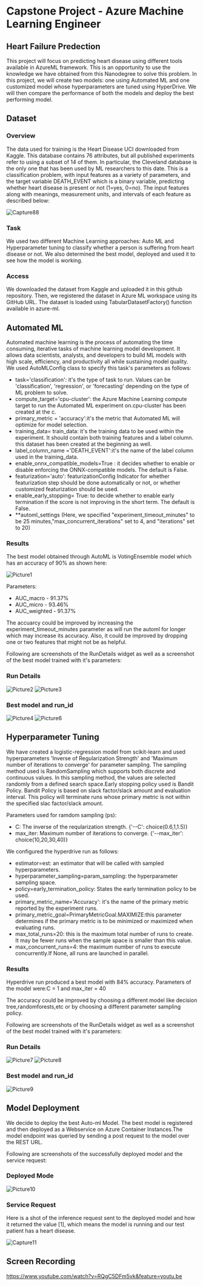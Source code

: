

# Capstone Project - Azure Machine Learning Engineer 
   ## Heart Failure Predection 
This project will focus on predicting heart disease using different tools available in AzureML framework. This is an opportunity to use the knowledge we have obtained from this Nanodegree to solve this problem. In this project, we will create two models: one using Automated ML and one customized model whose hyperparameters are tuned using HyperDrive. We will then compare the performance of both the models and deploy the best performing model.
  
## Dataset

### Overview
The data used for training is the Heart Disease UCI downloaded from Kaggle. This database contains 76 attributes, but all published experiments refer to using a subset of 14 of them. In particular, the Cleveland database is the only one that has been used by ML researchers to this date. This is a classification problem, with input features as a variety of parameters, and the target variable DEATH_EVENT which is a binary variable, predicting whether heart disease is present or not (1=yes, 0=no). The input features along with meanings, measurement units, and intervals of each feature as described below:

![Capture88](https://user-images.githubusercontent.com/52258731/104820811-7c3a0980-5848-11eb-8315-5ab393c80209.JPG)

### Task
We used two different Machine Learning approaches: Auto ML and Hyperparameter tuning to classify whether a person is suffering from heart disease or not. We also determined the best model, deployed and used it to see how the model is working.

### Access
We downloaded the dataset from Kaggle and uploaded it in this github repository. Then, we registered the dataset in Azure ML workspace using its GitHub URL. The dataset is loaded using TabularDatasetFactory() function available in azure-ml.

## Automated ML
Automated machine learning is the process of automating the time consuming, iterative tasks of machine learning model development. It allows data scientists, analysts, and developers to build ML models with high scale, efficiency, and productivity all while sustaining model quality.
 We used AutoMLConfig class to specify this task's parameters as follows:
 
 - task='classification': it's the type of task to run. Values can be 'classification', 'regression', or 'forecasting' depending on the type of ML problem   	to solve.
 - compute_target='cpu-cluster': the Azure Machine Learning compute target to run the Automated ML experiment on.cpu-cluster has been created at the c.
 - primary_metric = 'accuracy':it's the metric that Automated ML will optimize for model selection.
 - training_data= train_data: it's the training data to be used within the experiment. It should contain both training features and a label column. this   	dataset has been created at the beginning as well.
 - label_column_name ='DEATH_EVENT':it's the name of the label column used in the training_data. 
 - enable_onnx_compatible_models=True : it decides whether to enable or disable enforcing the ONNX-compatible models. The default is False.
 - featurization='auto': featurizationConfig Indicator for whether featurization step should be done automatically or not, or whether customized 	   	featurization should be used. 
  - enable_early_stopping= True: to decide whether to enable early termination if the score is not improving in the short term. The default is False.
  - **automl_settings (Here, we specified "experiment_timeout_minutes" to be 25 minutes,"max_concurrent_iterations" set to 4, and "iterations" set to 20)

### Results

The best model obtained through AutoML is VotingEnsemble model which has an accuracy of 90% as shown here:

![Picture1](https://user-images.githubusercontent.com/52258731/104819266-72f76f80-583d-11eb-9a92-d0be147fc97f.png)

Parameters:
   - AUC_macro - 91.37%
   - AUC_micro - 93.46%
   - AUC_weighted - 91.37%

The accuarcy could be improved by increasing the experiment_timeout_minutes parameter as will run the automl for longer which may increase its accuracy. Also, it could be improved by dropping one or two features that might not be as helpful. 

Following are screenshots of the RunDetails widget as well as a screenshot of the best model trained with it's parameters:

### Run Details

![Picture2](https://user-images.githubusercontent.com/52258731/104819295-97534c00-583d-11eb-8455-3c598e3d1d76.png)
![Picture3](https://user-images.githubusercontent.com/52258731/104819321-c1a50980-583d-11eb-9e5a-09603c129bd8.png)

### Best model and run_id

![Picture4](https://user-images.githubusercontent.com/52258731/104819354-ef8a4e00-583d-11eb-9a54-be389fb71301.png)
![Picture6](https://user-images.githubusercontent.com/52258731/104819364-00d35a80-583e-11eb-9953-d39eb5cc6aa6.png)


## Hyperparameter Tuning

We have created a logistic-regression model from scikit-learn and used hyperparameters 'Inverse of Regularization Strength' and 'Maximum number of iterations to converge' for parameter sampling. The sampling method used is RandomSampling which supports both discrete and continuous values. In this sampling method, the values are selected randomly from a defined search space.Early stopping policy used is Bandit Policy. Bandit Policy is based on slack factor/slack amount and evaluation interval. This policy will terminate runs whose primary metric is not within the specified slac factor/slack amount.

Parameters used for ramdom sampling (ps):

   - C: The inverse of the reqularization strength. {'--C': choice(0.6,1,1.5)}
   - max_iter: Maximum number of iterations to converge. {'--max_iter': choice(10,20,30,40)}

We configured the hyperdrive run as follows:

 - estimator=est: an estimator that will be called with sampled hyperparameters.
 - hyperparameter_sampling=param_sampling: the hyperparameter sampling space.
 - policy=early_termination_policy: States the early termination policy to be used.
 - primary_metric_name='Accuracy': it's the name of the primary metric reported by the experiment runs.
 - primary_metric_goal=PrimaryMetricGoal.MAXIMIZE:this parameter determines if the primary metric is to be minimized or maximized when evaluating runs.
 - max_total_runs=20: this is the maximum total number of runs to create. It may be fewer runs when the sample space is smaller than this value.
 - max_concurrent_runs=4: the maximum number of runs to execute concurrently.If None, all runs are launched in parallel.

### Results

Hyperdrive run produced a best model with 84% accuracy. Parameters of the model were:C = 1 and max_iter = 40

The accuracy could be improved by choosing a different model like decision tree,randomforests,etc or by choosing a different parameter sampling policy.

Following are screenshots of the RunDetails widget as well as a screenshot of the best model trained with it's parameters:

### Run Details

![Picture7](https://user-images.githubusercontent.com/52258731/104819380-22344680-583e-11eb-9e57-5479d0a8827a.png)
![Picture8](https://user-images.githubusercontent.com/52258731/104819385-31b38f80-583e-11eb-9d15-55c4a5af68d6.png)

### Best model and run_id

![Picture9](https://user-images.githubusercontent.com/52258731/104819411-59a2f300-583e-11eb-8cf6-a6397a251277.png)

## Model Deployment 
We decide to deploy the best Auto-ml Model. The best model is registered and then deployed as a Webservice on Azure Container Instances.The model endpoint was queried by sending a post request to the model over the REST URL.

Following are screenshots of the successfully deployed model and the service request:

### Deployed Mode

![Picture10](https://user-images.githubusercontent.com/52258731/104819428-83f4b080-583e-11eb-9240-e7da2323b1dc.png)

### Service Request
Here is a shot of the inference request sent to the deployed model and how it returned the value [1], which means the model is running and our test patient has a heart disease.

![Capture11](https://user-images.githubusercontent.com/52258731/104838984-6de30080-58cf-11eb-9b3d-9e5a359b870d.JPG)

## Screen Recording

https://www.youtube.com/watch?v=RQgC5DFm5vk&feature=youtu.be

